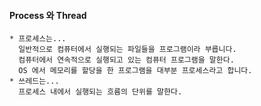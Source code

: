 #### Process 와 Thread

```
* 프로세스는...
  일반적으로 컴퓨터에서 실행되는 파일들을 프로그램이라 부릅니다. 
  컴퓨터에서 연속적으로 실행되고 있는 컴퓨터 프로그램을 말한다.
  OS 에서 메모리를 할당을 한 프로그램을 대부분 프로세스라고 합니다.
* 쓰레드는...
  프로세스 내에서 실행되는 흐름의 단위를 말한다.
```
